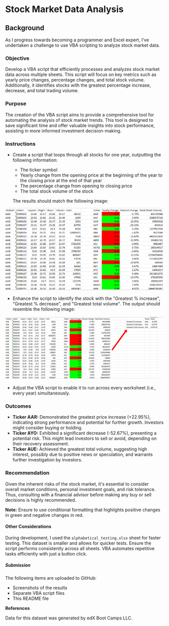 # Stock Market Data Analysis

## Background
As I progress towards becoming a programmer and Excel expert, I've undertaken a challenge to use VBA scripting to analyze stock market data.

### Objective
Develop a VBA script that efficiently processes and analyzes stock market data across multiple sheets. This script will focus on key metrics such as yearly price changes, percentage changes, and total stock volume. Additionally, it identifies stocks with the greatest percentage increase, decrease, and total trading volume.

### Purpose
The creation of the VBA script aims to provide a comprehensive tool for automating the analysis of stock market trends. This tool is designed to save significant time and offer valuable insights into stock performance, assisting in more informed investment decision-making.

### Instructions

- Create a script that loops through all stocks for one year, outputting the following information:
  - The ticker symbol
  - Yearly change from the opening price at the beginning of the year to the closing price at the end of that year
  - The percentage change from opening to closing price
  - The total stock volume of the stock
  
  The results should match the following image:
  
![Moderate Solution](Images/moderate_solution.jpg)

- Enhance the script to identify the stock with the "Greatest % increase", "Greatest % decrease", and "Greatest total volume". The output should resemble the following image:

![Hard Solution](Images/hard_solution.jpg)

- Adjust the VBA script to enable it to run across every worksheet (i.e., every year) simultaneously.

### Outcomes
- **Ticker AAR:** Demonstrated the greatest price increase (+22.95%), indicating strong performance and potential for further growth. Investors might consider buying or holding.
- **Ticker AYO:** Exhibited a significant decrease (-52.67%), presenting a potential risk. This might lead investors to sell or avoid, depending on their recovery assessment.
- **Ticker AUE:** Achieved the greatest total volume, suggesting high interest, possibly due to positive news or speculation, and warrants further investigation by investors.

### Recommendation
Given the inherent risks of the stock market, it's essential to consider overall market conditions, personal investment goals, and risk tolerance. Thus, consulting with a financial advisor before making any buy or sell decisions is highly recommended.

**Note:**
Ensure to use conditional formatting that highlights positive changes in green and negative changes in red.

#### Other Considerations
During development, I used the `alphabetical_testing.xlsx` sheet for faster testing. This dataset is smaller and allows for quicker tests. Ensure the script performs consistently across all sheets. VBA automates repetitive tasks efficiently with just a button click.

##### Submission
The following items are uploaded to GitHub:
- Screenshots of the results
- Separate VBA script files
- This README file

**References**

Data for this dataset was generated by edX Boot Camps LLC.
